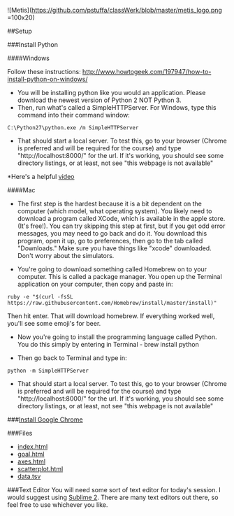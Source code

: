
![Metis](https://github.com/pstuffa/classWerk/blob/master/metis_logo.png =100x20)

##Setup 

###Install Python 

####Windows 

Follow these instructions: http://www.howtogeek.com/197947/how-to-install-python-on-windows/

* You will be installing python like you would an application. Please download the newest version of Python 2 NOT Python 3. 
* Then, run what's called a SimpleHTTPServer. For Windows, type this command into their command window:
```
C:\Python27\python.exe /m SimpleHTTPServer 
```
* That should start a local server. To test this, go to your browser (Chrome is preferred and will be required for the course) and type "http://localhost:8000/" for the url. If it's working, you should see some directory listings, or at least, not see "this webpage is not available"

*Here's a helpful [video](https://www.youtube.com/watch?v=L5t5U0XnSew)

####Mac
* The first step is the hardest because it is a bit dependent on the computer (which model, what operating system). You likely need to download a program called XCode, which is available in the apple store. (It's free!). You can try skipping this step at first, but if you get odd error messages, you may need to go back and do it. 
You download this program, open it up, go to preferences, then go to the tab called "Downloads." Make sure you have things like "xcode" downloaded. Don't worry about the simulators.

* You're going to download something called Homebrew on to your computer. This is called a package manager. You open up the Terminal application on your computer, then copy and paste in:
```
ruby -e "$(curl -fsSL https://raw.githubusercontent.com/Homebrew/install/master/install)"
```

Then hit enter. That will download homebrew. If everything worked well, you'll see some emoji's for beer. 

* Now you're going to install the programming language called Python. You do this simply by entering in Terminal - brew install python

* Then go back to Terminal and type in:
```
python -m SimpleHTTPServer
```
* That should start a local server. To test this, go to your browser (Chrome is preferred and will be required for the course) and type "http://localhost:8000/" for the url. If it's working, you should see some directory listings, or at least, not see "this webpage is not available"



###[Install Google Chrome](https://www.google.com/intl/en/chrome/)

###Files
- [index.html](https://github.com/pstuffa/classWerk/blob/master/files/index.html)
- [goal.html](https://github.com/pstuffa/classWerk/blob/master/files/goal.html)
- [axes.html](https://github.com/pstuffa/classWerk/blob/master/files/axes.html)
- [scatterplot.html](https://github.com/pstuffa/classWerk/blob/master/files/scatterplot.html)
- [data.tsv](https://github.com/pstuffa/classWerk/blob/master/files/data.tsv)


###Text Editor
You will need some sort of text editor for today's session. I would suggest using [Sublime 2](http://www.sublimetext.com/2). There are many text editors out there, so feel free to use whichever you like. 















